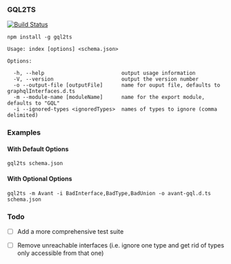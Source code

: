 ### GQL2TS

[![Build Status](https://travis-ci.org/avantcredit/gql2ts.svg?branch=refactor_with_tests)](https://travis-ci.org/avantcredit/gql2ts)

```shell
npm install -g gql2ts
```


```
Usage: index [options] <schema.json>

Options:

  -h, --help                         output usage information
  -V, --version                      output the version number
  -o --output-file [outputFile]      name for ouput file, defaults to graphqlInterfaces.d.ts
  -m --module-name [moduleName]      name for the export module, defaults to "GQL"
  -i --ignored-types <ignoredTypes>  names of types to ignore (comma delimited)
```

### Examples

#### With Default Options
```shell
gql2ts schema.json
```


#### With Optional Options
```shell
gql2ts -m Avant -i BadInterface,BadType,BadUnion -o avant-gql.d.ts schema.json
```


### Todo
  - [ ] Add a more comprehensive test suite

- [ ] Remove unreachable interfaces (i.e. ignore one type and get rid of types only accessible from that one)
